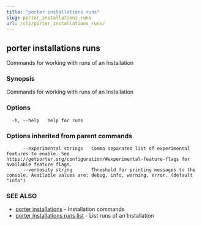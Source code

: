 ```yaml
---
title: "porter installations runs"
slug: porter_installations_runs
url: /cli/porter_installations_runs/
---
```

## porter installations runs

Commands for working with runs of an Installation

### Synopsis

Commands for working with runs of an Installation

### Options

```
  -h, --help   help for runs
```

### Options inherited from parent commands

```
      --experimental strings   Comma separated list of experimental features to enable. See https://getporter.org/configuration/#experimental-feature-flags for available feature flags.
      --verbosity string       Threshold for printing messages to the console. Available values are: debug, info, warning, error. (default "info")
```

### SEE ALSO

* [porter installations](/cli/porter_installations/)	 - Installation commands
* [porter installations runs list](/cli/porter_installations_runs_list/)	 - List runs of an Installation

